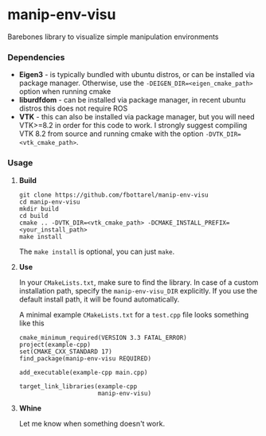 # manip-env-visu
Barebones library to visualize simple manipulation environments

### Dependencies

- **Eigen3** - is typically bundled with ubuntu distros, or can be installed via package manager. Otherwise, use the `-DEIGEN_DIR=<eigen_cmake_path>` option when running cmake
- **liburdfdom** - can be installed via package manager, in recent ubuntu distros this does not require ROS
- **VTK** - this can also be installed via package manager, but you will need VTK>=8.2 in order for this code to work. I strongly suggest compiling VTK 8.2 from source and running cmake with the option `-DVTK_DIR=<vtk_cmake_path>`.

### Usage

1. **Build**

    ```
    git clone https://github.com/fbottarel/manip-env-visu
    cd manip-env-visu
    mkdir build
    cd build
    cmake .. -DVTK_DIR=<vtk_cmake_path> -DCMAKE_INSTALL_PREFIX=<your_install_path>
    make install
    ```
    The `make install` is optional, you can just `make`.
1. **Use**

    In your `CMakeLists.txt`, make sure to find the library. In case of a custom installation path, specify the `manip-env-visu_DIR` explicitly. If you use the default install path, it will be found automatically.

    A minimal example `CMakeLists.txt` for a `test.cpp` file looks something like this

    ```
    cmake_minimum_required(VERSION 3.3 FATAL_ERROR)
    project(example-cpp)
    set(CMAKE_CXX_STANDARD 17)
    find_package(manip-env-visu REQUIRED)

    add_executable(example-cpp main.cpp)

    target_link_libraries(example-cpp
                          manip-env-visu)
    ```
1. **Whine**

    Let me know when something doesn't work.